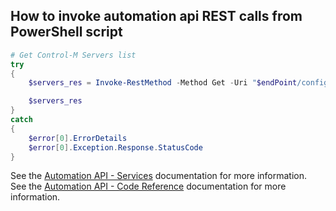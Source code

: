 ## How to invoke automation api REST calls from PowerShell script

```PowerShell
# Get Control-M Servers list
try
{
	$servers_res = Invoke-RestMethod -Method Get -Uri "$endPoint/config/servers"  -Headers $headers

	$servers_res
}
catch
{
	$error[0].ErrorDetails
	$error[0].Exception.Response.StatusCode
}
```

See the [Automation API - Services](https://docs.bmc.com/docs/display/public/workloadautomation/Control-M+Automation+API+-+Services) documentation for more information.  
See the [Automation API - Code Reference](https://docs.bmc.com/docs/display/public/workloadautomation/Control-M+Automation+API+-+Code+Reference) documentation for more information.
